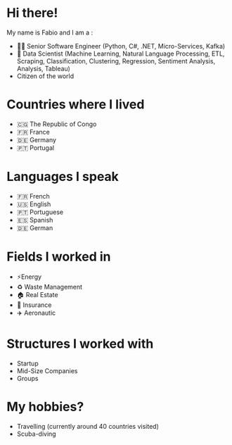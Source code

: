 # Hi there! 

My name is Fabio and I am a :
- 👨‍💻 Senior Software Engineer (Python, C#, .NET, Micro-Services, Kafka)
- 🧠 Data Scientist (Machine Learning, Natural Language Processing, ETL, Scraping, Classification, Clustering, Regression, Sentiment Analysis, Analysis, Tableau)
- Citizen of the world

# Countries where I lived

- 🇨🇬 The Republic of Congo
- 🇫🇷 France
- 🇩🇪 Germany 
- 🇵🇹 Portugal 

# Languages I speak

- 🇫🇷 French
- 🇺🇸 English
- 🇵🇹 Portuguese
- 🇪🇸 Spanish
- 🇩🇪 German

# Fields I worked in

- ⚡️Energy
- ♻️ Waste Management
- 🏠 Real Estate
- 💼 Insurance
- ✈️ Aeronautic

# Structures I worked with

- Startup
- Mid-Size Companies
- Groups

# My hobbies?

- Travelling (currently around 40 countries visited)
- Scuba-diving

<!--
**fabio1623/fabio1623** is a ✨ _special_ ✨ repository because its `README.md` (this file) appears on your GitHub profile.

Here are some ideas to get you started:

- 🔭 I’m currently working on ...
- 🌱 I’m currently learning ...
- 👯 I’m looking to collaborate on ...
- 🤔 I’m looking for help with ...
- 💬 Ask me about ...
- 📫 How to reach me: ...
- 😄 Pronouns: ...
- ⚡ Fun fact: ...
-->
